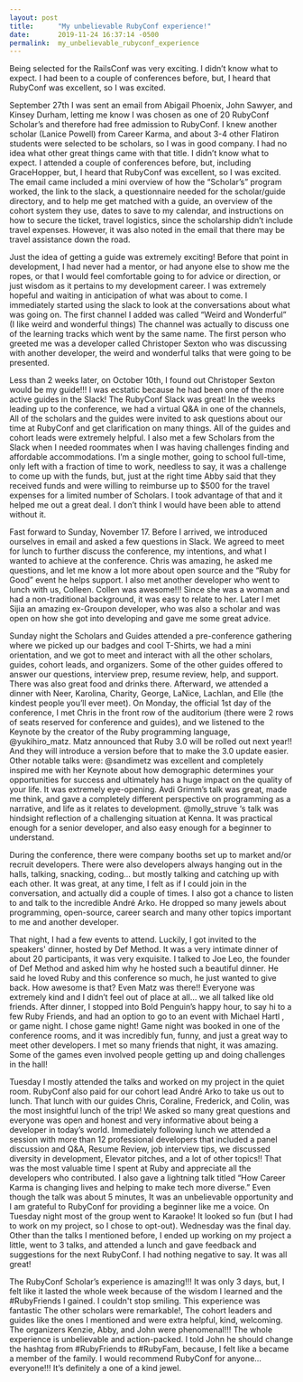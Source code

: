 ```yaml
---
layout: post
title:      "My unbelievable RubyConf experience!"
date:       2019-11-24 16:37:14 -0500
permalink:  my_unbelievable_rubyconf_experience
---
```



Being selected for the RailsConf was very exciting. I didn’t know what to expect. I had been to a couple of conferences before, but, I heard that RubyConf was excellent, so I was excited.

September 27th I was sent an email from Abigail Phoenix, John Sawyer, and Kinsey Durham, letting me know I was chosen as one of 20 RubyConf Scholar’s and therefore had free admission to RubyConf. I knew another scholar (Lanice Powell) from Career Karma, and about 3-4 other Flatiron students were selected to be scholars, so I was in good company. I had no idea what other great things came with that title. I didn’t know what to expect. I attended a couple of conferences before, but, including GraceHopper, but, I heard that RubyConf was excellent, so I was excited. The email came included a mini overview of how the “Scholar’s” program worked, the link to the slack, a questionnaire needed for the scholar/guide directory, and to help me get matched with a guide, an overview of the cohort system they use, dates to save to my calendar, and instructions on how to secure the ticket, travel logistics, since the scholarship didn’t include travel expenses. However, it was also noted in the email that there may be travel assistance down the road.

Just the idea of getting a guide was extremely exciting! Before that point in development, I had never had a mentor, or had anyone else to show me the ropes, or that I would feel comfortable going to for advice or direction, or just wisdom as it pertains to my development career. I was extremely hopeful and waiting in anticipation of what was about to come. I immediately started using the slack to look at the conversations about what was going on. The first channel I added was called “Weird and Wonderful” (I like weird and wonderful things) The channel was actually to discuss one of the learning tracks which went by the same name. The first person who greeted me was a developer called Christoper Sexton who was discussing with another developer, the weird and wonderful talks that were going to be presented.

Less than 2 weeks later, on October 10th, I found out Christoper Sexton would be my guide!!! I was ecstatic because he had been one of the more active guides in the Slack! The RubyConf Slack was great! In the weeks leading up to the conference, we had a virtual Q&A in one of the channels, All of the scholars and the guides were invited to ask questions about our time at RubyConf and get clarification on many things. All of the guides and cohort leads were extremely helpful. I also met a few Scholars from the Slack when I needed roommates when I was having challenges finding and affordable accommodations. I’m a single mother, going to school full-time, only left with a fraction of time to work, needless to say, it was a challenge to come up with the funds, but, just at the right time Abby said that they received funds and were willing to reimburse up to $500 for the travel expenses for a limited number of Scholars. I took advantage of that and it helped me out a great deal. I don’t think I would have been able to attend without it.

Fast forward to Sunday, November 17. Before I arrived, we introduced ourselves in email and asked a few questions in Slack. We agreed to meet for lunch to further discuss the conference, my intentions, and what I wanted to achieve at the conference. Chris was amazing, he asked me questions, and let me know a lot more about open source and the “Ruby for Good” event he helps support. I also met another developer who went to lunch with us, Colleen. Collen was awesome!!! Since she was a woman and had a non-traditional background, it was easy to relate to her. Later I met Sijia an amazing ex-Groupon developer, who was also a scholar and was open on how she got into developing and gave me some great advice.

Sunday night the Scholars and Guides attended a pre-conference gathering where we picked up our badges and cool T-Shirts, we had a mini orientation, and we got to meet and interact with all the other scholars, guides, cohort leads, and organizers. Some of the other guides offered to answer our questions, interview prep, resume review, help, and support. There was also great food and drinks there. Afterward, we attended a dinner with Neer, Karolina, Charity, George, LaNice, Lachlan, and Elle (the kindest people you’ll ever meet).
On Monday, the official 1st day of the conference, I met Chris in the front row of the auditorium (there were 2 rows of seats reserved for conference and guides), and we listened to the Keynote by the creator of the Ruby programming language, @yukihiro_matz. Matz announced that Ruby 3.0 will be rolled out next year!! And they will introduce a version before that to make the 3.0 update easier. Other notable talks were: @sandimetz was excellent and completely inspired me with her Keynote about how demographic determines your opportunities for success and ultimately has a huge impact on the quality of your life. It was extremely eye-opening. Avdi Grimm’s talk was great, made me think, and gave a completely different perspective on programming as a narrative, and life as it relates to development. @molly_struve ‘s talk was hindsight reflection of a challenging situation at Kenna. It was practical enough for a senior developer, and also easy enough for a beginner to understand.

During the conference, there were company booths set up to market and/or recruit developers. There were also developers always hanging out in the halls, talking, snacking, coding… but mostly talking and catching up with each other. It was great, at any time, I felt as if I could join in the conversation, and actually did a couple of times. I also got a chance to listen to and talk to the incredible André Arko. He dropped so many jewels about programming, open-source, career search and many other topics important to me and another developer.

That night, I had a few events to attend. Luckily, I got invited to the speakers' dinner, hosted by Def Method. It was a very intimate dinner of about 20 participants, it was very exquisite. I talked to Joe Leo, the founder of Def Method and asked him why he hosted such a beautiful dinner. He said he loved Ruby and this conference so much, he just wanted to give back. How awesome is that? Even Matz was there!! Everyone was extremely kind and I didn’t feel out of place at all… we all talked like old friends. After dinner, I stopped into Bold Penguin’s happy hour, to say hi to a few Ruby Friends, and had an option to go to an event with Michael Hartl , or game night. I chose game night! Game night was booked in one of the conference rooms, and it was incredibly fun, funny, and just a great way to meet other developers. I met so many friends that night, it was amazing. Some of the games even involved people getting up and doing challenges in the hall!

Tuesday I mostly attended the talks and worked on my project in the quiet room. RubyConf also paid for our cohort lead André Arko to take us out to lunch. That lunch with our guides Chris, Coraline, Frederick, and Colin, was the most insightful lunch of the trip! We asked so many great questions and everyone was open and honest and very informative about being a developer in today’s world. Immediately following lunch we attended a session with more than 12 professional developers that included a panel discussion and Q&A, Resume Review, job interview tips, we discussed diversity in development, Elevator pitches, and a lot of other topics!! That was the most valuable time I spent at Ruby and appreciate all the developers who contributed. I also gave a lightning talk titled “How Career Karma is changing lives and helping to make tech more diverse.” Even though the talk was about 5 minutes, It was an unbelievable opportunity and I am grateful to RubyConf for providing a beginner like me a voice. On Tuesday night most of the group went to Karaoke! It looked so fun (but I had to work on my project, so I chose to opt-out).
Wednesday was the final day. Other than the talks I mentioned before, I ended up working on my project a little, went to 3 talks, and attended a lunch and gave feedback and suggestions for the next RubyConf. I had nothing negative to say. It was all great!

The RubyConf Scholar’s experience is amazing!!! It was only 3 days, but, I felt like it lasted the whole week because of the wisdom I learned and the #RubyFriends I gained. I couldn't stop smiling. This experience was fantastic The other scholars were remarkable!, The cohort leaders and guides like the ones I mentioned and were extra helpful, kind, welcoming. The organizers Kenzie, Abby, and John were phenomenal!!! The whole experience is unbelievable and action-packed. I told John he should change the hashtag from #RubyFriends to #RubyFam, because, I felt like a became a member of the family.
I would recommend RubyConf for anyone… everyone!!! It’s definitely a one of a kind jewel.
